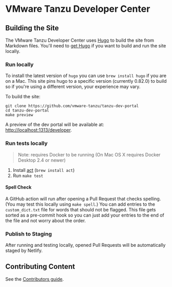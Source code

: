 # VMware Tanzu Developer Center

## Building the Site

The VMware Tanzu Developer Center uses [Hugo](https://gohugo.io/) to build the site from Markdown files. You'll need to [get Hugo](https://gohugo.io/getting-started/installing/) if you want to build and run the site locally.

### Run locally

To install the latest version of `hugo` you can use `brew install hugo` if you are on a Mac. This site pins hugo to a specific version (currently 0.82.0) to build so if you're using a different version, your experience may vary.

To build the site:

```
git clone https://github.com/vmware-tanzu/tanzu-dev-portal
cd tanzu-dev-portal
make preview
```

A preview of the dev portal will be available at: [http://localhost:1313/developer](http://localhost:1313/developer).

### Run tests locally

> Note: requires Docker to be running (On Mac OS X requires Docker Desktop 2.4 or newer)

1. Install [act](https://github.com/nektos/act#installation) (`brew install act`)
2. Run `make test`

#### Spell Check

A GitHub action will run after opening a Pull Request that checks spelling. (You may test this locally using `make spell`.) You can add entries to the `custom_dict.txt` file for words that should not be flagged. This file gets sorted as a pre-commit hook so you can just add your entries to the end of the file and not worry about the order.

### Publish to Staging

After running and testing locally, opened Pull Requests will be automatically staged by Netlify.

## Contributing Content

See the [Contributors guide](CONTRIBUTING.md).
